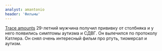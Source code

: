 ```yaml
---
analyst: amantonio
header: 'Фильмы'
---
```


[Trace amounts](https://www.youtube.com/watch?v=pQKglol4OLE)
29-летний мужчина получил прививку от столбняка и у него появились симптомы аутизма и СДВГ. Он вылечился по протоколу Катлера. Он снял очень интересный фильм про ртуть, тиомерсал и аутизм.

